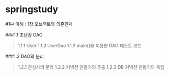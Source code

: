 

springstudy
===========

#1부 이해 : 1장 오브젝트와 의존관계

###1.1 초난감 DAO
>1.1.1 User
>1.1.2 UserDao
>1.1.3 main()을 이용한 DAO 테스트 코드

###1.2 DAO의 분리
>1.2.1 관심사의 분리
>1.2.2 커넥션 만들기의 추출
>1.2.3 DB 커넥션 만들기의 독립
